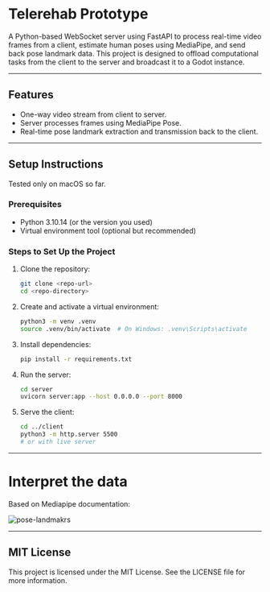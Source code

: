 # Telerehab Prototype

A Python-based WebSocket server using FastAPI to process real-time video frames from a client, estimate human poses using MediaPipe, and send back pose landmark data. This project is designed to offload computational tasks from the client to the server and broadcast it to a Godot instance.

---

## Features

- One-way video stream from client to server.
- Server processes frames using MediaPipe Pose.
- Real-time pose landmark extraction and transmission back to the client.

---

## Setup Instructions

Tested only on macOS so far.

### Prerequisites

- Python 3.10.14 (or the version you used)
- Virtual environment tool (optional but recommended)

### Steps to Set Up the Project

1. Clone the repository:

   ```bash
   git clone <repo-url>
   cd <repo-directory>
   ```

2. Create and activate a virtual environment:

   ```bash
   python3 -m venv .venv
   source .venv/bin/activate  # On Windows: .venv\Scripts\activate
   ```

3. Install dependencies:

   ```bash
   pip install -r requirements.txt
   ```

4. Run the server:

   ```bash
   cd server
   uvicorn server:app --host 0.0.0.0 --port 8000
   ```

5. Serve the client:

   ```bash
   cd ../client
   python3 -m http.server 5500
   # or with live server
   ```

---

# Interpret the data

Based on Mediapipe documentation:

![pose-landmakrs](https://camo.githubusercontent.com/d3afebfc801ee1a094c28604c7a0eb25f8b9c9925f75b0fff4c8c8b4871c0d28/68747470733a2f2f6d65646961706970652e6465762f696d616765732f6d6f62696c652f706f73655f747261636b696e675f66756c6c5f626f64795f6c616e646d61726b732e706e67)

---

## MIT License

This project is licensed under the MIT License. See the LICENSE file for more information.

